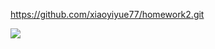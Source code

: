 https://github.com/xiaoyiyue77/homework2.git

![](https://s3.cn-north-1.amazonaws.com.cn/tws-upload/images/1550824911026-c3616f2e-7d49-42cc-933a-294a3b653248.png)